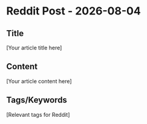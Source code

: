 # Reddit Post - 2026-08-04

## Title
[Your article title here]

## Content
[Your article content here]

## Tags/Keywords
[Relevant tags for Reddit]
